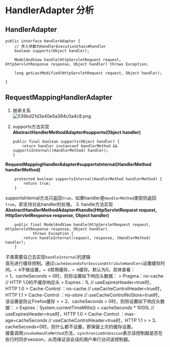 HandlerAdapter 分析
===============	


HandlerAdapter
--------------
	public interface HandlerAdapter {
		// 传入参数为HandlerExecutionChain#handler 
		boolean supports(Object handler);
		
		ModelAndView handle(HttpServletRequest request, HttpServletResponse response, Object handler) throws Exception;
	
		long getLastModified(HttpServletRequest request, Object handler);
	
	}


RequestMappingHandlerAdapter
---------------

1.  继承关系    
![539bd21d3a40e5a384c0a4c8.png](http://images.53788b3fdd428.d01.nanoyun.com/539bd21d3a40e5a384c0a4c8.png)
2.  supports方法实现    
**AbstractHandlerMethodAdapter#supports(Object handler)**

		public final boolean supports(Object handler) {
			return handler instanceof HandlerMethod && supportsInternal((HandlerMethod) handler);
		}
**RequestMappingHandlerAdapter#supportsInternal(HandlerMethod handlerMethod)**

		protected boolean supportsInternal(HandlerMethod handlerMethod) {
			return true;
		}
supportsInternal方法只返回`true`，如果handler是`HandlerMethod`类型则返回`true`。即支持对此handler的处理。
3.  handle方法实现    
**AbstractHandlerMethodAdapter#handle(HttpServletRequest request, HttpServletResponse response, Object handler)**

		public final ModelAndView handle(HttpServletRequest request, HttpServletResponse response, Object handler)
				throws Exception {
			return handleInternal(request, response, (HandlerMethod) handler);
		}
子类需要自己去实现`handleInternal`的逻辑    
首先进行缓存控制。通过`cacheSecondsForSessionAttributeHandlers`设置缓存时间。`< 0`不做设置，`= 0`禁用缓存，`> 0`缓存。默认为0。具体查看：    
	> 1、cacheSeconds = 0时，则将设置如下响应头数据：
	> Pragma：no-cache             // HTTP 1.0的不缓存响应头
	> Expires：1L                  // useExpiresHeader=true时，HTTP 1.0
	> Cache-Control ：no-cache      // useCacheControlHeader=true时，HTTP 1.1
	> Cache-Control ：no-store       // useCacheControlNoStore=true时，该设置是防止Firefox缓存
	> 
	> 2、cacheSeconds > 0时，则将设置如下响应头数据：
	> Expires：System.currentTimeMillis() + cacheSeconds * 1000L    // useExpiresHeader=true时，HTTP 1.0
	> Cache-Control ：max-age=cacheSeconds                    // useCacheControlHeader=true时，HTTP 1.1
	> 
	> 3、cacheSeconds<0时，则什么都不设置，即保留上次的缓存设置。 		
接着调用`invokeHandleMethod`方法，`synchronizeOnSession`表示该控制器是否在执行时同步session，从而保证该会话的用户串行访问该控制器。  


